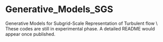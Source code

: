 # Generative_Models_SGS
Generative Models for Subgrid-Scale Representation of Turbulent flow \\
These codes are still in experimental phase. A detailed README would appear once published. 
